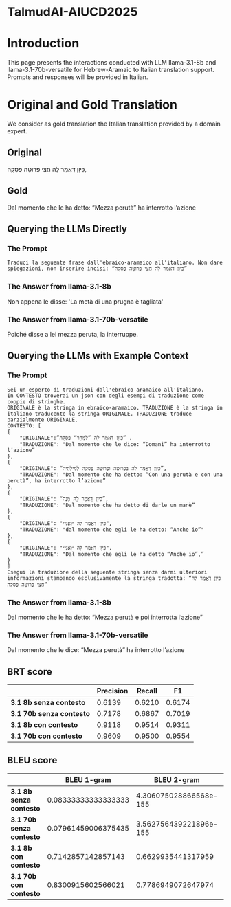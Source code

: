 # TalmudAI-AIUCD2025
# Introduction
This page presents the interactions conducted with LLM llama-3.1-8b and llama-3.1-70b-versatile for Hebrew-Aramaic to Italian translation support. Prompts and responses will be provided in Italian.
# Original and Gold Translation
We consider as gold translation the Italian translation provided by a domain expert.
## Original
כֵּיוָן דַּאֲמַר לָהּ חֲצִי פְּרוּטָה פְּסַקָהּ,
## Gold
Dal momento che le ha detto: “Mezza perutà” ha interrotto l’azione
## Querying the LLMs Directly
### The Prompt
    Traduci la seguente frase dall'ebraico-aramaico all'italiano. Non dare spiegazioni, non inserire incisi: “כֵּיוָן דַּאֲמַר לָהּ חֲצִי פְּרוּטָה פְּסַקָהּ”
### The Answer from llama-3.1-8b
Non appena le disse: 'La metà di una prugna è tagliata'
### The Answer from llama-3.1-70b-versatile
Poiché disse a lei mezza peruta, la interruppe.
## Querying the LLMs with Example Context
### The Prompt
    Sei un esperto di traduzioni dall'ebraico-aramaico all'italiano.
    In CONTESTO troverai un json con degli esempi di traduzione come coppie di stringhe.
    ORIGINALE è la stringa in ebraico-aramaico. TRADUZIONE è la stringa in italiano traducente la stringa ORIGINALE. TRADUZIONE traduce parzialmente ORIGINALE.
    CONTESTO: [
    {
        "ORIGINALE":”כֵּיוָן דַּאֲמַר לָהּ ”לְמָחָר“ פְּסַקָהּ” ,
        "TRADUZIONE": "Dal momento che le dice: “Domani” ha interrotto l’azione”
    },
    {
        "ORIGINALE": “כֵּיוָן דַּאֲמַר לָהּ בִּפְרוּטָה וּפְרוּטָה פְּסַקָהּ לְמִילְּתֵיהּ”,
        "TRADUZIONE": "Dal momento che ha detto: “Con una perutà e con una perutà”, ha interrotto l’azione”
    },
    {
        "ORIGINALE": “כֵּיוָן דַּאֲמַר לָהּ מָנֶה”,
        "TRADUZIONE": "Dal momento che ha detto di darle un manè”
    },
    {
        "ORIGINALE": "כֵּיוָן דַּאֲמַר לָהּ ״וַאֲנִי״",
        "TRADUZIONE": "dal momento che egli le ha detto: “Anche io”"
    },
    {
        "ORIGINALE": "כֵּיוָן דַּאֲמַר לָהּ ״וַאֲנִי״",
        "TRADUZIONE": "Dal momento che egli le ha detto “Anche io”,”
    }
    ]
    Esegui la traduzione della seguente stringa senza darmi ulteriori informazioni stampando esclusivamente la stringa tradotta: “כֵּיוָן דַּאֲמַר לָהּ חֲצִי פְּרוּטָה פְּסַקָהּ”
### The Answer from llama-3.1-8b
Dal momento che le ha detto: “Mezza perutà e poi interrotta l’azione”
### The Answer from llama-3.1-70b-versatile
Dal momento che le dice: “Mezza perutà” ha interrotto l’azione
## BRT score

| | Precision | Recall | F1 |
| ------------- | ------------- | ------------- | ------------- |
| **3.1 8b senza contesto** | 0.6139 | 0.6210 | 0.6174 |
| **3.1 70b senza contesto** | 0.7178 | 0.6867 | 0.7019 |
| **3.1 8b con contesto** | 0.9118 | 0.9514 | 0.9311 |
| **3.1 70b con contesto** | 0.9609 | 0.9500 | 0.9554 |

## BLEU score

| | BLEU 1-gram | BLEU 2-gram | BLEU 3-gram | BLEU n-gram |
| ------------- | ------------- | ------------- | ------------- | ------------- |
| **3.1 8b senza contesto** | 0.08333333333333333 | 4.306075028866568e-155 | 3.918478908927222e-204 | 9.788429383461836e-232 |
| **3.1 70b senza contesto** | 0.07961459006375435 | 3.562756439221896e-155 | 3.0873258504067864e-204 | 7.536728468577135e-232 |
| **3.1 8b con contesto** | 0.7142857142857143 | 0.6629935441317959 | 0.6065355199364347 | 0.5622008276590377 |
| **3.1 70b con contesto** | 0.8300915602566021 | 0.7786949072647974 | 0.7190658730571503 | 0.6407117598241614 |
